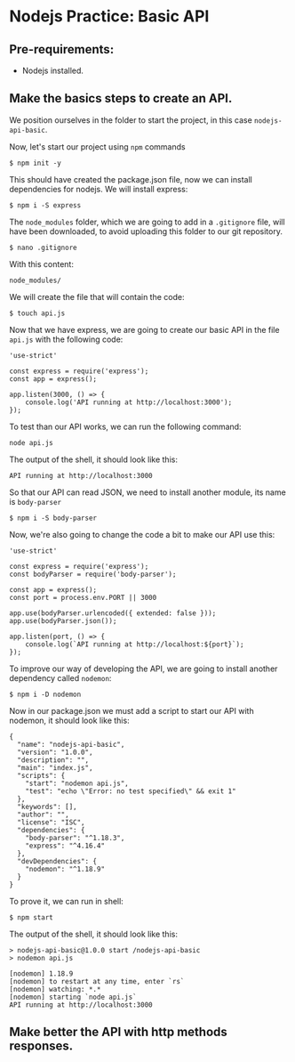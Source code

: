 # Nodejs Practice: Basic API
## Pre-requirements:
- Nodejs installed.

## Make the basics steps to create an API.
We position ourselves in the folder to start the project, in this case `nodejs-api-basic`.

Now, let's start our project using `npm` commands
```shell
$ npm init -y
``` 
This should have created the package.json file, now we can install dependencies for nodejs. We will install express:
```shell
$ npm i -S express 
```
The `node_modules` folder, which we are going to add in a `.gitignore` file, will have been downloaded, to avoid uploading this folder to our git repository. 
```shell
$ nano .gitignore
```
With this content:
```shell
node_modules/
```
We will create the file that will contain the code:
```shell
$ touch api.js
```
Now that we have express, we are going to create our basic API in the file `api.js` with the following code:
```shell
'use-strict'

const express = require('express');
const app = express();

app.listen(3000, () => {
	console.log('API running at http://localhost:3000');
});
```
To test than our API works, we can run the following command:
```shell
node api.js
```
The output of the shell, it should look like this:
```shell
API running at http://localhost:3000
```
So that our API can read JSON, we need to install another module, its name is `body-parser`
```shell
$ npm i -S body-parser
```
Now, we're also going to change the code a bit to make our API use this:
```shell
'use-strict'

const express = require('express');
const bodyParser = require('body-parser');

const app = express();
const port = process.env.PORT || 3000

app.use(bodyParser.urlencoded({ extended: false }));
app.use(bodyParser.json());

app.listen(port, () => {
	console.log(`API running at http://localhost:${port}`);
});
```
To improve our way of developing the API, we are going to install another dependency called `nodemon`:
```shell
$ npm i -D nodemon
```
Now in our package.json we must add a script to start our API with nodemon, it should look like this:
```shell
{
  "name": "nodejs-api-basic",
  "version": "1.0.0",
  "description": "",
  "main": "index.js",
  "scripts": {
    "start": "nodemon api.js",
    "test": "echo \"Error: no test specified\" && exit 1"
  },
  "keywords": [],
  "author": "",
  "license": "ISC",
  "dependencies": {
    "body-parser": "^1.18.3",
    "express": "^4.16.4"
  },
  "devDependencies": {
    "nodemon": "^1.18.9"
  }
}
```
To prove it, we can run in shell:
```shell
$ npm start
```
The output of the shell, it should look like this:
```shell
> nodejs-api-basic@1.0.0 start /nodejs-api-basic
> nodemon api.js

[nodemon] 1.18.9
[nodemon] to restart at any time, enter `rs`
[nodemon] watching: *.*
[nodemon] starting `node api.js`
API running at http://localhost:3000
```

## Make better the API with http methods responses.